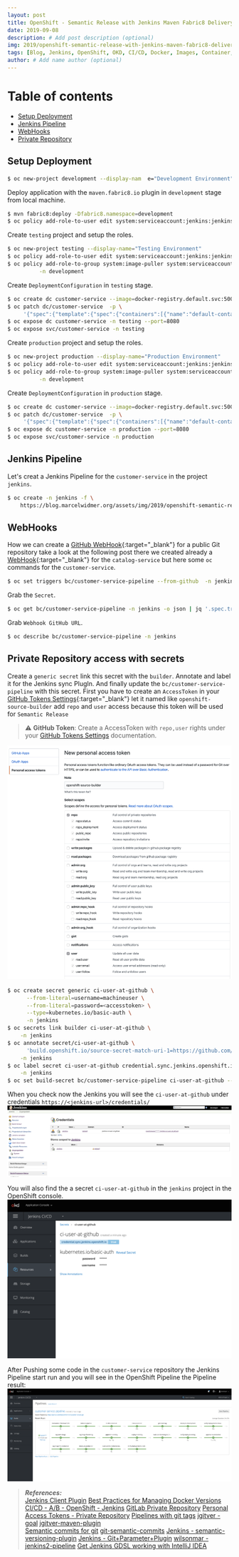 ```yaml
---
layout: post
title: OpenShift - Semantic Release with Jenkins Maven Fabric8 Delivery Pipeline
date: 2019-09-08
description: # Add post description (optional)
img: 2019/openshift-semantic-release-with-jenkins-maven-fabric8-delivery-pipeline/Cargoship-Science-886357052.jpg  # Add image post (optional)
tags: [Blog, Jenkins, OpenShift, OKD, CI/CD, Docker, Images, Container, Release, Versioning, Tagging, Semantic Release, Semantic Versioning, fabric8]
author: # Add name author (optional)
---
```


# Table of contents
* [Setup Deployment](#SetupDeployment)
* [Jenkins Pipeline](#JenkinsPipeline)
* [WebHooks](#WebHooks)
* [Private Repository](#privateRepo)
 

## Setup Deployment <a name="SetupDeployment"></a>
```bash
$ oc new-project development --display-nam  e="Development Environment"
```

Deploy application with the `maven.fabric8.io` plugin in  `development` stage from local machine.
```bash
$ mvn fabric8:deploy -Dfabric8.namespace=development
$ oc policy add-role-to-user edit system:serviceaccount:jenkins:jenkins -n development
```

Create `testing` project and setup the roles.
```bash
$ oc new-project testing --display-name="Testing Environment" 
$ oc policy add-role-to-user edit system:serviceaccount:jenkins:jenkins -n testing
$ oc policy add-role-to-group system:image-puller system:serviceaccounts:testing  \
          -n development
```

Create `DeploymentConfiguration` in `testing` stage.
```bash
$ oc create dc customer-service --image=docker-registry.default.svc:5000/development/customer-service:promoteQA -n testing
$ oc patch dc/customer-service  -p \
     '{"spec":{"template":{"spec":{"containers":[{"name":"default-container","imagePullPolicy":"Always"}]}}}}' -n testing
$ oc expose dc customer-service -n testing --port=8080 
$ oc expose svc/customer-service -n testing
```

Create `production` project and setup the roles.
```bash
$ oc new-project production --display-name="Production Environment" 
$ oc policy add-role-to-user edit system:serviceaccount:jenkins:jenkins -n production
$ oc policy add-role-to-group system:image-puller system:serviceaccounts:production  \
          -n development
```
Create `DeploymentConfiguration` in `production` stage.
```bash
$ oc create dc customer-service --image=docker-registry.default.svc:5000/development/customer-service:promotePROD -n production
$ oc patch dc/customer-service  -p \
     '{"spec":{"template":{"spec":{"containers":[{"name":"default-container","imagePullPolicy":"Always"}]}}}}' -n production
$ oc expose dc customer-service -n production --port=8080
$ oc expose svc/customer-service -n production
```

## Jenkins Pipeline  <a name="JenkinsPipeline"></a>
Let's creat a Jenkins Pipeline for the `customer-service` in the project `jenkins`.
```bash
$ oc create -n jenkins -f \
    https://blog.marcelwidmer.org/assets/img/2019/openshift-semantic-release-with-jenkins-maven-fabric8-delivery-pipeline/customer-service-pipeline.yaml
```

## WebHooks <a name="WebHooks"></a>
How we can create a [GitHub WebHook](https://github.com/marzelwidmer/customer-service/settings/hooks){:target="_blank"} for a public Git repository take a look at the following post there we created already a  
[WebHook](http://blog.marcelwidmer.org/openshift-delivey-pipeline/#WebHooks){:target="_blank"} for the `catalog-service` but here some `oc` commands
for the `customer-service`.
```bash
$ oc set triggers bc/customer-service-pipeline --from-github  -n jenkins 
```
Grab the `Secret`.
```bash
$ oc get bc/customer-service-pipeline -n jenkins -o json | jq '.spec.triggers[].github.secret'
```
Grab `Webhook GitHub URL`. 
```bash
$ oc describe bc/customer-service-pipeline -n jenkins
```

## Private Repository access with secrets <a name="privateRepo"></a>
Create a `generic secret` link this secret with the `builder`.
Annotate and label it for the Jenkins sync PlugIn. And finally update the `bc/customer-service-pipeline` with this secret.
First you have to create an `AccessToken` in your [GitHub Tokens Settings](https://github.com/settings/tokens){:target="_blank"} let it named like `openshift-source-builder`
add `repo` and `user` access because this token will be used for `Semantic Release`
> ⚠️ **GitHub Token**: Create a AccessToken with `repo,user` rights under your [GitHub Tokens Settings](https://github.com/settings/tokens) documentation.
 
![openshift-source-builder-github-token](/assets/img/2019/openshift-semantic-release-with-jenkins-maven-fabric8-delivery-pipeline/openshift-source-builder-github-token.png)

```bash
$ oc create secret generic ci-user-at-github \
      --from-literal=username=machineuser \
      --from-literal=password=<accesstoken> \
      --type=kubernetes.io/basic-auth \
      -n jenkins
$ oc secrets link builder ci-user-at-github \
    -n jenkins
$ oc annotate secret/ci-user-at-github \
      'build.openshift.io/source-secret-match-uri-1=https://github.com/marzelwidmer/*' \
    -n jenkins
$ oc label secret ci-user-at-github credential.sync.jenkins.openshift.io=true \
    -n jenkins
$ oc set build-secret bc/customer-service-pipeline ci-user-at-github --source
```
When you check now the Jenkins you will see the `ci-user-at-github` under credentials `https://<jenkins-url>/credentials/` 
![sync.jenkins](/assets/img/2019/openshift-semantic-release-with-jenkins-maven-fabric8-delivery-pipeline/sync.jenkins.openshift.io.png)

You will also find the a secret `ci-user-at-github` in the `jenkins` project in the OpenShift console.
![secret-ci-user-at-github](/assets/img/2019/openshift-semantic-release-with-jenkins-maven-fabric8-delivery-pipeline/secret-ci-user-at-github.png)

After Pushing some code in the `customer-service` repository the Jenkins Pipeline start run and you will see in the OpenShift Pipeline the Pipeline result:
![okd-customer-service-pipeline](/assets/img/2019/openshift-semantic-release-with-jenkins-maven-fabric8-delivery-pipeline/okd-customer-service-pipeline.png)

  


> **_References:_**  
>[Jenkins Client Plugin](https://github.com/openshift/jenkins-client-plugin)
>[Best Practices for Managing Docker Versions](https://www.youtube.com/watch?v=MqsG9-HEcTw) 
>[CI/CD - A/B - OpenShift - Jenkins](https://dzone.com/articles/continuous-delivery-with-openshift-and-jenkins-ab)
>[GitLab Private Repository](https://cookbook.openshift.org/building-and-deploying-from-source/how-can-i-build-from-a-private-repository-on-gitlab.html)
>[Personal Access Tokens - Private Repository](https://blog.openshift.com/private-git-repositories-part-3-personal-access-tokens/)
>[Pipelines with git tags](https://jenkins.io/blog/2018/05/16/pipelines-with-git-tags/)
>[jgitver - goal](https://jgitver.github.io/#_goal)
>[jgitver-maven-plugin](https://github.com/jgitver/jgitver-maven-plugin)   
>[Semantic commits for git](https://codito.in/semantic-commits-for-git)
>[git-semantic-commits](https://github.com/marzelwidmer/git-semantic-commits)
>[Jenkins - semantic-versioning-plugin](https://wiki.jenkins.io/display/JENKINS/semantic-versioning-plugin)
>[Jenkins - Git+Parameter+Plugin](https://wiki.jenkins.io/display/JENKINS/Git+Parameter+Plugin)
>[wilsonmar - jenkins2-pipeline](https://wilsonmar.github.io/jenkins2-pipeline/)
>[Get Jenkins GDSL working with IntelliJ IDEA](https://gist.github.com/arehmandev/736daba40a3e1ef1fbe939c6674d7da8)


